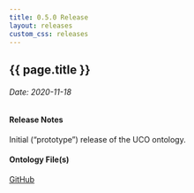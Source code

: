 ```yaml
---
title: 0.5.0 Release
layout: releases
custom_css: releases
---
```


## {{ page.title }}

###### Date: 2020-11-18

#### Release Notes

Initial (“prototype”) release of the UCO ontology.

#### Ontology File(s)

[GitHub](https://github.com/ucoProject/UCO/releases/tag/v0.5.0)
